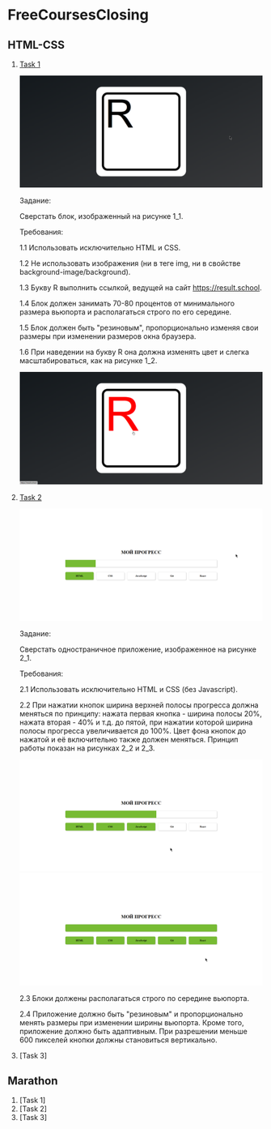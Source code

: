 # FreeCoursesClosing

## HTML-CSS

1. [Task 1](https://brainfixer-resultschool.github.io/FreeCoursesClosing/HTML-CSS/1/)

   ![Рисунок 1_1](HTML-CSS/1/1_1.png)

   Задание:

   Сверстать блок, изображенный на рисунке 1_1.

   Требования:

   1.1 Использовать исключительно HTML и CSS.

   1.2 Не использовать изображения (ни в теге img, ни в свойстве background-image/background).

   1.3 Букву R выполнить ссылкой, ведущей на сайт https://result.school.

   1.4 Блок должен занимать 70-80 процентов от минимального размера вьюпорта и располагаться строго по его середине.

   1.5 Блок должен быть "резиновым", пропорционально изменяя свои размеры при изменении размеров окна браузера.

   1.6 При наведении на букву R она должна изменять цвет и слегка масштабироваться, как на рисунке 1_2.

   ![Рисунок 1_2](HTML-CSS/1/1_2.png)

2. [Task 2](https://brainfixer-resultschool.github.io/FreeCoursesClosing/HTML-CSS/2/)

   ![Рисунок 2_1](HTML-CSS/2/2_1.png)

   Задание:

   Сверстать одностраничное приложение, изображенное на рисунке 2_1.

   Требования:

   2.1 Использовать исключительно HTML и CSS (без Javascript).

   2.2 При нажатии кнопок ширина верхней полосы прогресса должна меняться по принципу: нажата первая кнопка - ширина полосы 20%, нажата вторая - 40% и т.д. до пятой, при нажатии которой ширина полосы прогресса увеличивается до 100%. Цвет фона кнопок до нажатой и её включительно также должен меняться. Принцип работы показан на рисунках 2_2 и 2_3.

   ![Рисунок 2_2](HTML-CSS/2/2_2.png)
   ![Рисунок 2_3](HTML-CSS/2/2_3.png)

   2.3 Блоки должены располагаться строго по середине вьюпорта.

   2.4 Приложение должно быть "резиновым" и пропорционально менять размеры при изменении ширины вьюпорта. Кроме того, приложение должно быть адаптивным. При разрешении меньше 600 пикселей кнопки должны становиться вертикально.

3. [Task 3]

## Marathon

1. [Task 1]
2. [Task 2]
3. [Task 3]
